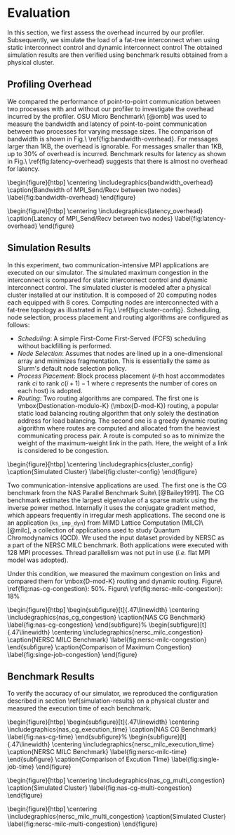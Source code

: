 # Evaluation

In this section, we first assess the overhead incurred by our profiler.
Subsequently, we simulate the load of a fat-tree interconnect when using
static interconnect control and dynamic interconnect control The obtained
simulation results are then verified using benchmark results obtained from a
physical cluster.

## Profiling Overhead

We compared the performance of point-to-point communication between
two processes with and without our profiler to investigate the overhead
incurred by the profiler. OSU Micro Benchmark\ [@omb] was used to measure the
bandwidth and latency of point-to-point communication between two processes
for varying message sizes. The comparison of bandwidth is shown in
Fig.\ \ref{fig:bandwidth-overhead}. For messages larger than 1KB, the overhead
is ignorable. For messages smaller than 1KB, up to 30% of overhead is
incurred. Benchmark results for latency as shown in
Fig.\ \ref{fig:latency-overhead} suggests that there is almost no overhead for
latency.

\begin{figure}[htbp]
    \centering
    \includegraphics{bandwidth_overhead}
    \caption{Bandwidth of MPI\_Send/Recv between two nodes}
    \label{fig:bandwidth-overhead}
\end{figure}

\begin{figure}[htbp]
    \centering
    \includegraphics{latency_overhead}
    \caption{Latency of MPI\_Send/Recv between two nodes}
    \label{fig:latency-overhead}
\end{figure}

## Simulation Results

In this experiment, two communication-intensive MPI applications are executed
on our simulator. The simulated maximum congestion in the interconnect is
compared for static interconnect control and dynamic interconnect control. The
simulated cluster is modeled after a physical cluster installed at our
institution. It is composed of 20 computing nodes each equipped with 8 cores.
Computing nodes are interconnected with a fat-tree topology as illustrated in
Fig.\ \ref{fig:cluster-config}. Scheduling, node selection, process placement
and routing algorithms are configured as follows:

- _Scheduling_: A simple First-Come First-Served (FCFS) scheduling without
  backfilling is performed.
- _Node Selection_: Assumes that nodes are lined up in a one-dimensional array
  and minimizes fragmentation. This is essentially the same as Slurm's default
  node selection policy.
- _Process Placement_: Block process placement ($i$-th host accommodates
  rank $ci$ to rank $c(i+1)-1$ where $c$ represents the number of cores on
  each host) is adopted.
- _Routing_: Two routing algorithms are compared. The first one is
  \mbox{Destionation-modulo-K} (\mbox{D-mod-K}) routing, a popular
  static load balancing routing algorithm that only solely the destination
  address for load balancing. The second one is a greedy dynamic routing
  algorithm where routes are computed and allocated from the heaviest
  communicating process pair. A route is computed so as to minimize the weight
  of the maximum-weight link in the path. Here, the weight of a link is
  considered to be congestion.

\begin{figure}[htbp]
    \centering
    \includegraphics{cluster_config}
    \caption{Simulated Cluster}
    \label{fig:cluster-config}
\end{figure}

Two communication-intensive applications are used. The first one
is the CG benchmark from the NAS Parallel Benchmark Suite\ [@Bailey1991]. The
CG benchmark estimates the largest eigenvalue of a sparse matrix using the
inverse power method. Internally it uses the conjugate gradient method, which
appears frequently in irregular mesh applications. The second one is an
application (`ks_imp_dyn`) from MIMD Lattice Computation (MILC)\ [@milc],
a collection of applications used to study Quantum Chromodynamics (QCD). We
used the input dataset provided by NERSC as a part of the NERSC MILC
benchmark. Both applications were executed with 128 MPI processes. Thread
parallelism was not put in use (_i.e._ flat MPI model was adopted).

Under this condition, we measured the maximum congestion on links and compared
them for \mbox{D-mod-K} routing and dynamic routing.
Figure\ \ref{fig:nas-cg-congestion}: 50%. Figure\ \ref{fig:nersc-milc-congestion}: 18%

\begin{figure}[htbp]
    \begin{subfigure}[t]{.47\linewidth}
        \centering
        \includegraphics{nas_cg_congestion}
        \caption{NAS CG Benchmark}
        \label{fig:nas-cg-congestion}
    \end{subfigure}%
    \begin{subfigure}[t]{.47\linewidth}
        \centering
        \includegraphics{nersc_milc_congestion}
        \caption{NERSC MILC Benchmark}
        \label{fig:nersc-milc-congestion}
    \end{subfigure}
    \caption{Comparison of Maximum Congestion}
    \label{fig:singe-job-congestion}
\end{figure}

## Benchmark Results

To verify the accuracy of our simulator, we reproduced the configuration
described in section \ref{simulation-results} on a physical cluster and
measured the execution time of each benchmark.

\begin{figure}[htbp]
    \begin{subfigure}[t]{.47\linewidth}
        \centering
        \includegraphics{nas_cg_execution_time}
        \caption{NAS CG Benchmark}
        \label{fig:nas-cg-time}
    \end{subfigure}%
    \begin{subfigure}[t]{.47\linewidth}
        \centering
        \includegraphics{nersc_milc_execution_time}
        \caption{NERSC MILC Benchmark}
        \label{fig:nersc-milc-time}
        \end{subfigure}
    \caption{Comparison of Excution TIme}
    \label{fig:single-job-time}
\end{figure}

\begin{figure}[htbp]
    \centering
    \includegraphics{nas_cg_multi_congestion}
    \caption{Simulated Cluster}
    \label{fig:nas-cg-multi-congestion}
\end{figure}

\begin{figure}[htbp]
    \centering
    \includegraphics{nersc_milc_multi_congestion}
    \caption{Simulated Cluster}
    \label{fig:nersc-milc-multi-congestion}
\end{figure}

